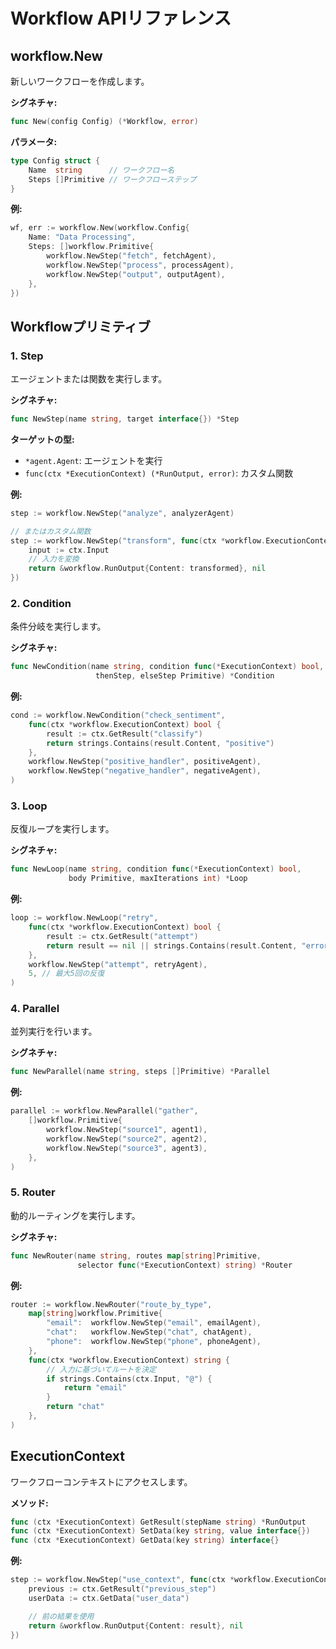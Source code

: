 # Workflow APIリファレンス

## workflow.New

新しいワークフローを作成します。

**シグネチャ:**
```go
func New(config Config) (*Workflow, error)
```

**パラメータ:**
```go
type Config struct {
    Name  string      // ワークフロー名
    Steps []Primitive // ワークフローステップ
}
```

**例:**
```go
wf, err := workflow.New(workflow.Config{
    Name: "Data Processing",
    Steps: []workflow.Primitive{
        workflow.NewStep("fetch", fetchAgent),
        workflow.NewStep("process", processAgent),
        workflow.NewStep("output", outputAgent),
    },
})
```

## Workflowプリミティブ

### 1. Step

エージェントまたは関数を実行します。

**シグネチャ:**
```go
func NewStep(name string, target interface{}) *Step
```

**ターゲットの型:**
- `*agent.Agent`: エージェントを実行
- `func(ctx *ExecutionContext) (*RunOutput, error)`: カスタム関数

**例:**
```go
step := workflow.NewStep("analyze", analyzerAgent)

// またはカスタム関数
step := workflow.NewStep("transform", func(ctx *workflow.ExecutionContext) (*workflow.RunOutput, error) {
    input := ctx.Input
    // 入力を変換
    return &workflow.RunOutput{Content: transformed}, nil
})
```

### 2. Condition

条件分岐を実行します。

**シグネチャ:**
```go
func NewCondition(name string, condition func(*ExecutionContext) bool,
                   thenStep, elseStep Primitive) *Condition
```

**例:**
```go
cond := workflow.NewCondition("check_sentiment",
    func(ctx *workflow.ExecutionContext) bool {
        result := ctx.GetResult("classify")
        return strings.Contains(result.Content, "positive")
    },
    workflow.NewStep("positive_handler", positiveAgent),
    workflow.NewStep("negative_handler", negativeAgent),
)
```

### 3. Loop

反復ループを実行します。

**シグネチャ:**
```go
func NewLoop(name string, condition func(*ExecutionContext) bool,
             body Primitive, maxIterations int) *Loop
```

**例:**
```go
loop := workflow.NewLoop("retry",
    func(ctx *workflow.ExecutionContext) bool {
        result := ctx.GetResult("attempt")
        return result == nil || strings.Contains(result.Content, "error")
    },
    workflow.NewStep("attempt", retryAgent),
    5, // 最大5回の反復
)
```

### 4. Parallel

並列実行を行います。

**シグネチャ:**
```go
func NewParallel(name string, steps []Primitive) *Parallel
```

**例:**
```go
parallel := workflow.NewParallel("gather",
    []workflow.Primitive{
        workflow.NewStep("source1", agent1),
        workflow.NewStep("source2", agent2),
        workflow.NewStep("source3", agent3),
    },
)
```

### 5. Router

動的ルーティングを実行します。

**シグネチャ:**
```go
func NewRouter(name string, routes map[string]Primitive,
               selector func(*ExecutionContext) string) *Router
```

**例:**
```go
router := workflow.NewRouter("route_by_type",
    map[string]workflow.Primitive{
        "email":  workflow.NewStep("email", emailAgent),
        "chat":   workflow.NewStep("chat", chatAgent),
        "phone":  workflow.NewStep("phone", phoneAgent),
    },
    func(ctx *workflow.ExecutionContext) string {
        // 入力に基づいてルートを決定
        if strings.Contains(ctx.Input, "@") {
            return "email"
        }
        return "chat"
    },
)
```

## ExecutionContext

ワークフローコンテキストにアクセスします。

**メソッド:**
```go
func (ctx *ExecutionContext) GetResult(stepName string) *RunOutput
func (ctx *ExecutionContext) SetData(key string, value interface{})
func (ctx *ExecutionContext) GetData(key string) interface{}
```

**例:**
```go
step := workflow.NewStep("use_context", func(ctx *workflow.ExecutionContext) (*workflow.RunOutput, error) {
    previous := ctx.GetResult("previous_step")
    userData := ctx.GetData("user_data")

    // 前の結果を使用
    return &workflow.RunOutput{Content: result}, nil
})
```
